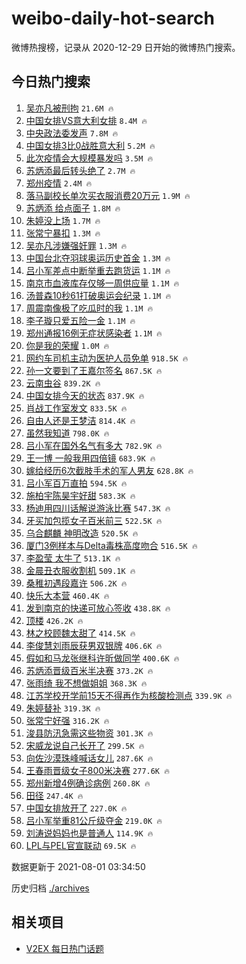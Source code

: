 # weibo-daily-hot-search

微博热搜榜，记录从 2020-12-29 日开始的微博热门搜索。

## 今日热门搜索

<!-- BEGIN -->

1. [吴亦凡被刑拘](https://s.weibo.com/weibo?q=%23%E5%90%B4%E4%BA%A6%E5%87%A1%E8%A2%AB%E5%88%91%E6%8B%98%23&Refer=top) `21.6M 🔥`
1. [中国女排VS意大利女排](https://s.weibo.com/weibo?q=%23%E4%B8%AD%E5%9B%BD%E5%A5%B3%E6%8E%92VS%E6%84%8F%E5%A4%A7%E5%88%A9%E5%A5%B3%E6%8E%92%23&Refer=top) `8.4M 🔥`
1. [中央政法委发声](https://s.weibo.com/weibo?q=%E4%B8%AD%E5%A4%AE%E6%94%BF%E6%B3%95%E5%A7%94%E5%8F%91%E5%A3%B0&Refer=top) `7.8M 🔥`
1. [中国女排3比0战胜意大利](https://s.weibo.com/weibo?q=%23%E4%B8%AD%E5%9B%BD%E5%A5%B3%E6%8E%923%E6%AF%940%E6%88%98%E8%83%9C%E6%84%8F%E5%A4%A7%E5%88%A9%23&Refer=top) `5.2M 🔥`
1. [此次疫情会大规模暴发吗](https://s.weibo.com/weibo?q=%23%E6%AD%A4%E6%AC%A1%E7%96%AB%E6%83%85%E4%BC%9A%E5%A4%A7%E8%A7%84%E6%A8%A1%E6%9A%B4%E5%8F%91%E5%90%97%23&Refer=top) `3.5M 🔥`
1. [苏炳添最后转头绝了](https://s.weibo.com/weibo?q=%23%E8%8B%8F%E7%82%B3%E6%B7%BB%E6%9C%80%E5%90%8E%E8%BD%AC%E5%A4%B4%E7%BB%9D%E4%BA%86%23&Refer=top) `2.7M 🔥`
1. [郑州疫情](https://s.weibo.com/weibo?q=%23%E9%83%91%E5%B7%9E%E7%96%AB%E6%83%85%23&Refer=top) `2.4M 🔥`
1. [落马副校长单次买衣服消费20万元](https://s.weibo.com/weibo?q=%23%E8%90%BD%E9%A9%AC%E5%89%AF%E6%A0%A1%E9%95%BF%E5%8D%95%E6%AC%A1%E4%B9%B0%E8%A1%A3%E6%9C%8D%E6%B6%88%E8%B4%B920%E4%B8%87%E5%85%83%23&Refer=top) `1.9M 🔥`
1. [苏炳添 给点面子](https://s.weibo.com/weibo?q=%23%E8%8B%8F%E7%82%B3%E6%B7%BB%20%E7%BB%99%E7%82%B9%E9%9D%A2%E5%AD%90%23&Refer=top) `1.8M 🔥`
1. [朱婷没上场](https://s.weibo.com/weibo?q=%23%E6%9C%B1%E5%A9%B7%E6%B2%A1%E4%B8%8A%E5%9C%BA%23&Refer=top) `1.7M 🔥`
1. [张常宁暴扣](https://s.weibo.com/weibo?q=%23%E5%BC%A0%E5%B8%B8%E5%AE%81%E6%9A%B4%E6%89%A3%23&Refer=top) `1.3M 🔥`
1. [吴亦凡涉嫌强奸罪](https://s.weibo.com/weibo?q=%23%E5%90%B4%E4%BA%A6%E5%87%A1%E6%B6%89%E5%AB%8C%E5%BC%BA%E5%A5%B8%E7%BD%AA%23&Refer=top) `1.3M 🔥`
1. [中国台北夺羽球奥运历史首金](https://s.weibo.com/weibo?q=%23%E4%B8%AD%E5%9B%BD%E5%8F%B0%E5%8C%97%E5%A4%BA%E7%BE%BD%E7%90%83%E5%A5%A5%E8%BF%90%E5%8E%86%E5%8F%B2%E9%A6%96%E9%87%91%23&Refer=top) `1.3M 🔥`
1. [吕小军差点中断举重去跑货运](https://s.weibo.com/weibo?q=%23%E5%90%95%E5%B0%8F%E5%86%9B%E5%B7%AE%E7%82%B9%E4%B8%AD%E6%96%AD%E4%B8%BE%E9%87%8D%E5%8E%BB%E8%B7%91%E8%B4%A7%E8%BF%90%23&Refer=top) `1.1M 🔥`
1. [南京市血液库存仅够一周供应量](https://s.weibo.com/weibo?q=%23%E5%8D%97%E4%BA%AC%E5%B8%82%E8%A1%80%E6%B6%B2%E5%BA%93%E5%AD%98%E4%BB%85%E5%A4%9F%E4%B8%80%E5%91%A8%E4%BE%9B%E5%BA%94%E9%87%8F%23&Refer=top) `1.1M 🔥`
1. [汤普森10秒61打破奥运会纪录](https://s.weibo.com/weibo?q=%23%E6%B1%A4%E6%99%AE%E6%A3%AE10%E7%A7%9261%E6%89%93%E7%A0%B4%E5%A5%A5%E8%BF%90%E4%BC%9A%E7%BA%AA%E5%BD%95%23&Refer=top) `1.1M 🔥`
1. [周震南像极了吃瓜时的我](https://s.weibo.com/weibo?q=%23%E5%91%A8%E9%9C%87%E5%8D%97%E5%83%8F%E6%9E%81%E4%BA%86%E5%90%83%E7%93%9C%E6%97%B6%E7%9A%84%E6%88%91%23&Refer=top) `1.1M 🔥`
1. [李子璇只爱五险一金](https://s.weibo.com/weibo?q=%23%E6%9D%8E%E5%AD%90%E7%92%87%E5%8F%AA%E7%88%B1%E4%BA%94%E9%99%A9%E4%B8%80%E9%87%91%23&Refer=top) `1.1M 🔥`
1. [郑州通报16例无症状感染者](https://s.weibo.com/weibo?q=%23%E9%83%91%E5%B7%9E%E9%80%9A%E6%8A%A516%E4%BE%8B%E6%97%A0%E7%97%87%E7%8A%B6%E6%84%9F%E6%9F%93%E8%80%85%23&Refer=top) `1.1M 🔥`
1. [你是我的荣耀](https://s.weibo.com/weibo?q=%E4%BD%A0%E6%98%AF%E6%88%91%E7%9A%84%E8%8D%A3%E8%80%80&Refer=top) `1.0M 🔥`
1. [网约车司机主动为医护人员免单](https://s.weibo.com/weibo?q=%23%E7%BD%91%E7%BA%A6%E8%BD%A6%E5%8F%B8%E6%9C%BA%E4%B8%BB%E5%8A%A8%E4%B8%BA%E5%8C%BB%E6%8A%A4%E4%BA%BA%E5%91%98%E5%85%8D%E5%8D%95%23&Refer=top) `918.5K 🔥`
1. [孙一文要到了王嘉尔签名](https://s.weibo.com/weibo?q=%23%E5%AD%99%E4%B8%80%E6%96%87%E8%A6%81%E5%88%B0%E4%BA%86%E7%8E%8B%E5%98%89%E5%B0%94%E7%AD%BE%E5%90%8D%23&Refer=top) `867.5K 🔥`
1. [云南虫谷](https://s.weibo.com/weibo?q=%E4%BA%91%E5%8D%97%E8%99%AB%E8%B0%B7&Refer=top) `839.2K 🔥`
1. [中国女排今天的状态](https://s.weibo.com/weibo?q=%23%E4%B8%AD%E5%9B%BD%E5%A5%B3%E6%8E%92%E4%BB%8A%E5%A4%A9%E7%9A%84%E7%8A%B6%E6%80%81%23&Refer=top) `837.9K 🔥`
1. [肖战工作室发文](https://s.weibo.com/weibo?q=%23%E8%82%96%E6%88%98%E5%B7%A5%E4%BD%9C%E5%AE%A4%E5%8F%91%E6%96%87%23&Refer=top) `833.5K 🔥`
1. [自由人还是王梦洁](https://s.weibo.com/weibo?q=%23%E8%87%AA%E7%94%B1%E4%BA%BA%E8%BF%98%E6%98%AF%E7%8E%8B%E6%A2%A6%E6%B4%81%23&Refer=top) `814.4K 🔥`
1. [虽然我知道](https://s.weibo.com/weibo?q=%E8%99%BD%E7%84%B6%E6%88%91%E7%9F%A5%E9%81%93&Refer=top) `798.0K 🔥`
1. [吕小军在国外名气有多大](https://s.weibo.com/weibo?q=%23%E5%90%95%E5%B0%8F%E5%86%9B%E5%9C%A8%E5%9B%BD%E5%A4%96%E5%90%8D%E6%B0%94%E6%9C%89%E5%A4%9A%E5%A4%A7%23&Refer=top) `782.9K 🔥`
1. [王一博 一般我用四倍镜](https://s.weibo.com/weibo?q=%E7%8E%8B%E4%B8%80%E5%8D%9A%20%E4%B8%80%E8%88%AC%E6%88%91%E7%94%A8%E5%9B%9B%E5%80%8D%E9%95%9C&Refer=top) `683.9K 🔥`
1. [嫁给经历6次截肢手术的军人男友](https://s.weibo.com/weibo?q=%23%E5%AB%81%E7%BB%99%E7%BB%8F%E5%8E%866%E6%AC%A1%E6%88%AA%E8%82%A2%E6%89%8B%E6%9C%AF%E7%9A%84%E5%86%9B%E4%BA%BA%E7%94%B7%E5%8F%8B%23&Refer=top) `628.8K 🔥`
1. [吕小军百万直拍](https://s.weibo.com/weibo?q=%23%E5%90%95%E5%B0%8F%E5%86%9B%E7%99%BE%E4%B8%87%E7%9B%B4%E6%8B%8D%23&Refer=top) `594.5K 🔥`
1. [施柏宇陈昊宇好甜](https://s.weibo.com/weibo?q=%23%E6%96%BD%E6%9F%8F%E5%AE%87%E9%99%88%E6%98%8A%E5%AE%87%E5%A5%BD%E7%94%9C%23&Refer=top) `583.3K 🔥`
1. [杨迪用四川话解说游泳比赛](https://s.weibo.com/weibo?q=%23%E6%9D%A8%E8%BF%AA%E7%94%A8%E5%9B%9B%E5%B7%9D%E8%AF%9D%E8%A7%A3%E8%AF%B4%E6%B8%B8%E6%B3%B3%E6%AF%94%E8%B5%9B%23&Refer=top) `547.3K 🔥`
1. [牙买加包揽女子百米前三](https://s.weibo.com/weibo?q=%23%E7%89%99%E4%B9%B0%E5%8A%A0%E5%8C%85%E6%8F%BD%E5%A5%B3%E5%AD%90%E7%99%BE%E7%B1%B3%E5%89%8D%E4%B8%89%23&Refer=top) `522.5K 🔥`
1. [乌合麒麟 神明改造](https://s.weibo.com/weibo?q=%E4%B9%8C%E5%90%88%E9%BA%92%E9%BA%9F%20%E7%A5%9E%E6%98%8E%E6%94%B9%E9%80%A0&Refer=top) `520.5K 🔥`
1. [厦门3例样本与Delta毒株高度吻合](https://s.weibo.com/weibo?q=%23%E5%8E%A6%E9%97%A83%E4%BE%8B%E6%A0%B7%E6%9C%AC%E4%B8%8EDelta%E6%AF%92%E6%A0%AA%E9%AB%98%E5%BA%A6%E5%90%BB%E5%90%88%23&Refer=top) `516.5K 🔥`
1. [李盈莹 太牛了](https://s.weibo.com/weibo?q=%E6%9D%8E%E7%9B%88%E8%8E%B9%20%E5%A4%AA%E7%89%9B%E4%BA%86&Refer=top) `513.1K 🔥`
1. [金晨丑衣服收割机](https://s.weibo.com/weibo?q=%23%E9%87%91%E6%99%A8%E4%B8%91%E8%A1%A3%E6%9C%8D%E6%94%B6%E5%89%B2%E6%9C%BA%23&Refer=top) `509.1K 🔥`
1. [桑稚初遇段嘉许](https://s.weibo.com/weibo?q=%23%E6%A1%91%E7%A8%9A%E5%88%9D%E9%81%87%E6%AE%B5%E5%98%89%E8%AE%B8%23&Refer=top) `506.2K 🔥`
1. [快乐大本营](https://s.weibo.com/weibo?q=%E5%BF%AB%E4%B9%90%E5%A4%A7%E6%9C%AC%E8%90%A5&Refer=top) `460.4K 🔥`
1. [发到南京的快递可放心签收](https://s.weibo.com/weibo?q=%23%E5%8F%91%E5%88%B0%E5%8D%97%E4%BA%AC%E7%9A%84%E5%BF%AB%E9%80%92%E5%8F%AF%E6%94%BE%E5%BF%83%E7%AD%BE%E6%94%B6%23&Refer=top) `438.8K 🔥`
1. [顶楼](https://s.weibo.com/weibo?q=%E9%A1%B6%E6%A5%BC&Refer=top) `426.2K 🔥`
1. [林之校顾魏太甜了](https://s.weibo.com/weibo?q=%23%E6%9E%97%E4%B9%8B%E6%A0%A1%E9%A1%BE%E9%AD%8F%E5%A4%AA%E7%94%9C%E4%BA%86%23&Refer=top) `414.5K 🔥`
1. [李俊慧刘雨辰获男双银牌](https://s.weibo.com/weibo?q=%23%E6%9D%8E%E4%BF%8A%E6%85%A7%E5%88%98%E9%9B%A8%E8%BE%B0%E8%8E%B7%E7%94%B7%E5%8F%8C%E9%93%B6%E7%89%8C%23&Refer=top) `406.6K 🔥`
1. [假如和马龙张继科许昕做同学](https://s.weibo.com/weibo?q=%23%E5%81%87%E5%A6%82%E5%92%8C%E9%A9%AC%E9%BE%99%E5%BC%A0%E7%BB%A7%E7%A7%91%E8%AE%B8%E6%98%95%E5%81%9A%E5%90%8C%E5%AD%A6%23&Refer=top) `400.6K 🔥`
1. [苏炳添晋级百米半决赛](https://s.weibo.com/weibo?q=%23%E8%8B%8F%E7%82%B3%E6%B7%BB%E6%99%8B%E7%BA%A7%E7%99%BE%E7%B1%B3%E5%8D%8A%E5%86%B3%E8%B5%9B%23&Refer=top) `373.2K 🔥`
1. [张雨绮 我不想做姐姐](https://s.weibo.com/weibo?q=%E5%BC%A0%E9%9B%A8%E7%BB%AE%20%E6%88%91%E4%B8%8D%E6%83%B3%E5%81%9A%E5%A7%90%E5%A7%90&Refer=top) `368.3K 🔥`
1. [江苏学校开学前15天不得再作为核酸检测点](https://s.weibo.com/weibo?q=%23%E6%B1%9F%E8%8B%8F%E5%AD%A6%E6%A0%A1%E5%BC%80%E5%AD%A6%E5%89%8D15%E5%A4%A9%E4%B8%8D%E5%BE%97%E5%86%8D%E4%BD%9C%E4%B8%BA%E6%A0%B8%E9%85%B8%E6%A3%80%E6%B5%8B%E7%82%B9%23&Refer=top) `339.9K 🔥`
1. [朱婷替补](https://s.weibo.com/weibo?q=%23%E6%9C%B1%E5%A9%B7%E6%9B%BF%E8%A1%A5%23&Refer=top) `319.3K 🔥`
1. [张常宁好强](https://s.weibo.com/weibo?q=%23%E5%BC%A0%E5%B8%B8%E5%AE%81%E5%A5%BD%E5%BC%BA%23&Refer=top) `316.2K 🔥`
1. [浚县防汛急需这些物资](https://s.weibo.com/weibo?q=%23%E6%B5%9A%E5%8E%BF%E9%98%B2%E6%B1%9B%E6%80%A5%E9%9C%80%E8%BF%99%E4%BA%9B%E7%89%A9%E8%B5%84%23&Refer=top) `301.3K 🔥`
1. [宋威龙说自己长开了](https://s.weibo.com/weibo?q=%23%E5%AE%8B%E5%A8%81%E9%BE%99%E8%AF%B4%E8%87%AA%E5%B7%B1%E9%95%BF%E5%BC%80%E4%BA%86%23&Refer=top) `299.5K 🔥`
1. [向佐沙漠珠峰喊话女儿](https://s.weibo.com/weibo?q=%23%E5%90%91%E4%BD%90%E6%B2%99%E6%BC%A0%E7%8F%A0%E5%B3%B0%E5%96%8A%E8%AF%9D%E5%A5%B3%E5%84%BF%23&Refer=top) `287.6K 🔥`
1. [王春雨晋级女子800米决赛](https://s.weibo.com/weibo?q=%23%E7%8E%8B%E6%98%A5%E9%9B%A8%E6%99%8B%E7%BA%A7%E5%A5%B3%E5%AD%90800%E7%B1%B3%E5%86%B3%E8%B5%9B%23&Refer=top) `277.6K 🔥`
1. [郑州新增4例确诊病例](https://s.weibo.com/weibo?q=%23%E9%83%91%E5%B7%9E%E6%96%B0%E5%A2%9E4%E4%BE%8B%E7%A1%AE%E8%AF%8A%E7%97%85%E4%BE%8B%23&Refer=top) `260.8K 🔥`
1. [田径](https://s.weibo.com/weibo?q=%23%E7%94%B0%E5%BE%84%23&Refer=top) `247.4K 🔥`
1. [中国女排放开了](https://s.weibo.com/weibo?q=%E4%B8%AD%E5%9B%BD%E5%A5%B3%E6%8E%92%E6%94%BE%E5%BC%80%E4%BA%86&Refer=top) `227.0K 🔥`
1. [吕小军举重81公斤级夺金](https://s.weibo.com/weibo?q=%23%E5%90%95%E5%B0%8F%E5%86%9B%E4%B8%BE%E9%87%8D81%E5%85%AC%E6%96%A4%E7%BA%A7%E5%A4%BA%E9%87%91%23&Refer=top) `219.0K 🔥`
1. [刘涛说妈妈也是普通人](https://s.weibo.com/weibo?q=%23%E5%88%98%E6%B6%9B%E8%AF%B4%E5%A6%88%E5%A6%88%E4%B9%9F%E6%98%AF%E6%99%AE%E9%80%9A%E4%BA%BA%23&Refer=top) `114.9K 🔥`
1. [LPL与PEL官宣联动](https://s.weibo.com/weibo?q=LPL%E4%B8%8EPEL%E5%AE%98%E5%AE%A3%E8%81%94%E5%8A%A8&Refer=top) `69.5K 🔥`

数据更新于 2021-08-01 03:34:50

<!-- END -->

历史归档 [./archives](./archives)

## 相关项目

- [V2EX 每日热门话题](https://github.com/boojack/v2ex-daily-hot-topic)
